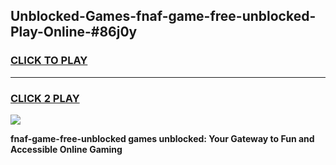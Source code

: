 
## Unblocked-Games-fnaf-game-free-unblocked-Play-Online-#86j0y
<h3>
<a href="https://premium.freeplayer.one?title=fnaf-game-free-unblocked&ref=27F">CLICK TO PLAY</a></h3>
<hr>

<h3>
<a href="https://premium.freeplayer.one?title=fnaf-game-free-unblocked&ref=27F">CLICK 2 PLAY</a>
  
</h3>

<a href="https://premium.freeplayer.one?title=fnaf-game-free-unblocked&ref=27F"><img src="https://clearcache.store/games.png"></a>


**fnaf-game-free-unblocked games unblocked: Your Gateway to Fun and Accessible Online Gaming**
